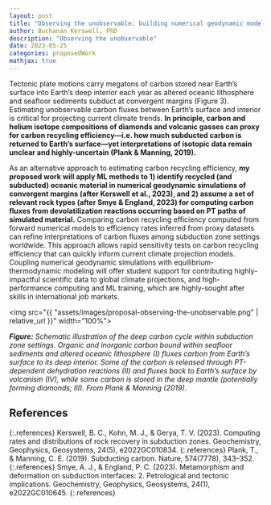 ```yaml
---
layout: post
title: "Observing the unobservable: building numerical geodynamic models to trace carbon cycling in subduction zones"
author: Buchanan Kerswell, PhD
description: "Observing the unobservable"
date: 2023-05-25
categories: proposedWork
mathjax: true
---
```


Tectonic plate motions carry megatons of carbon stored near Earth’s surface into Earth’s deep interior each year as altered oceanic lithosphere and seafloor sediments subduct at convergent margins (Figure 3). Estimating unobservable carbon fluxes between Earth’s surface and interior is critical for projecting current climate trends. **In principle, carbon and helium isotope compositions of diamonds and volcanic gasses can proxy for carbon recycling efficiency—i.e. how much subducted carbon is returned to Earth’s surface—yet interpretations of isotopic data remain unclear and highly-uncertain (Plank & Manning, 2019).**

As an alternative approach to estimating carbon recycling efficiency, **my proposed work will apply ML methods to 1) identify recycled (and subducted) oceanic material in numerical geodynamic simulations of convergent margins (after Kerswell et al., 2023), and 2) assume a set of relevant rock types (after Smye & England, 2023) for computing carbon fluxes from devolatilization reactions occurring based on PT paths of simulated material.** Comparing carbon recycling efficiency computed from forward numerical models to efficiency rates inferred from proxy datasets can refine interpretations of carbon fluxes among subduction zone settings worldwide. This approach allows rapid sensitivity tests on carbon recycling efficiency that can quickly inform current climate projection models. Coupling numerical geodynamic simulations with equilibrium-thermodynamic modeling will offer student support for contributing highly-impactful scientific data to global climate projections, and high-performance computing and ML training, which are highly-sought after skills in international job markets.


<img src="{{ "assets/images/proposal-observing-the-unobservable.png" | relative_url }}" width="100%">

***Figure:*** *Schematic illustration of the deep carbon cycle within subduction zone settings. Organic and inorganic carbon bound within seafloor sediments and altered oceanic lithosphere (I) fluxes carbon from Earth’s surface to its deep interior. Some of the carbon is released through PT-dependent dehydration reactions (II) and fluxes back to Earth’s surface by volcanism (IV), while some carbon is stored in the deep mantle (potentially forming diamonds; III). From Plank & Manning (2019).*

## References

{:.references}
Kerswell, B. C., Kohn, M. J., & Gerya, T. V. (2023). Computing rates and distributions of rock recovery in subduction zones. Geochemistry, Geophysics, Geosystems, 24(5), e2022GC010834.
{:.references}
Plank, T., & Manning, C. E. (2019). Subducting carbon. Nature, 574(7778), 343–352.
{:.references}
Smye, A. J., & England, P. C. (2023). Metamorphism and deformation on subduction interfaces: 2. Petrological and tectonic implications. Geochemistry, Geophysics, Geosystems, 24(1), e2022GC010645.
{:.references}

